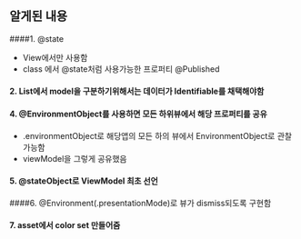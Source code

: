 

## 알게된 내용

####1. @state 

- View에서만 사용함
- class 에서 @state처럼 사용가능한 프로퍼티 @Published

#### 2. List에서 model을 구분하기위해서는 데이터가 Identifiable를 채택해야함

#### 4. @EnvironmentObject를 사용하면 모든 하위뷰에서 해당 프로퍼티를 공유

- .environmentObject로 해당앱의 모든 하의 뷰에서 EnvironmentObject로 관찰가능함
- viewModel을 그렇게 공유했음

#### 5. @stateObject로 ViewModel 최초 선언

####6. @Environment(.presentationMode)로 뷰가 dismiss되도록 구현함

#### 7. asset에서 color set 만들어줌

